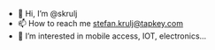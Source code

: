 - 👋 Hi, I’m @skrulj
- 📫 How to reach me stefan.krulj@tapkey.com
- 👀 I’m interested in mobile access, IOT, electronics...

<!---
skrulj/skrulj is a ✨ special ✨ repository because its `README.md` (this file) appears on your GitHub profile.
You can click the Preview link to take a look at your changes.
--->
